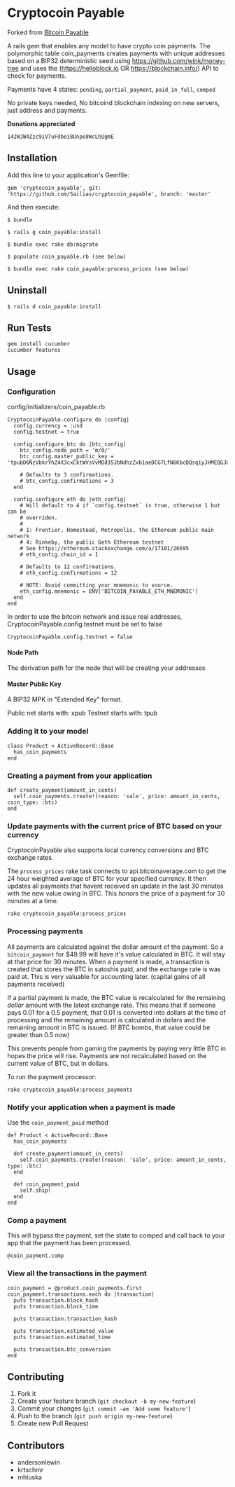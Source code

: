 # Cryptocoin Payable

Forked from [Bitcoin Payable](https://github.com/Sailias/bitcoin_payable)

A rails gem that enables any model to have crypto coin payments.
The polymorphic table coin_payments creates payments with unique addresses based on a BIP32 deterministic seed using https://github.com/wink/money-tree
and uses the (https://helloblock.io OR https://blockchain.info/) API to check for payments.

Payments have 4 states:  `pending`, `partial_payment`, `paid_in_full`, `comped`

No private keys needed, No bitcoind blockchain indexing on new servers, just address and payments.

**Donations appreciated**

`142WJW4Zzc9iV7uFdbei8Unpe8WcLhUgmE`

## Installation

Add this line to your application's Gemfile:

    gem 'cryptocoin_payable', git: 'https://github.com/Sailias/cryptocoin_payable', branch: 'master'

And then execute:

    $ bundle

    $ rails g coin_payable:install

    $ bundle exec rake db:migrate

    $ populate coin_payable.rb (see below)

    $ bundle exec rake coin_payable:process_prices (see below)

## Uninstall

    $ rails d coin_payable:install

## Run Tests

    gem install cucumber
    cucumber features

## Usage

### Configuration

config/initializers/coin_payable.rb

    CryptocoinPayable.configure do |config|
      config.currency = :usd
      config.testnet = true

      config.configure_btc do |btc_config|
        btc_config.node_path = 'm/0/'
        btc_config.master_public_key = 'tpubD6NzVbkrYhZ4X3cxCktWVsVvMDd35JbNdhzZxb1aeDCG7LfN6KbcDQsqiyJHMEQGJURRgdxGbFBBF32Brwb2LsfpE2jQfCZKwzNBBMosjfm'

        # Defaults to 3 confirmations.
        # btc_config.confirmations = 3
      end

      config.configure_eth do |eth_config|
        # Will default to 4 if `config.testnet` is true, otherwise 1 but can be
        # overriden.
        #
        # 1: Frontier, Homestead, Metropolis, the Ethereum public main network
        # 4: Rinkeby, the public Geth Ethereum testnet
        # See https://ethereum.stackexchange.com/a/17101/26695
        # eth_config.chain_id = 1

        # Defaults to 12 confirmations.
        # eth_config.confirmations = 12

        # NOTE: Avoid committing your mnemonic to source.
        eth_config.mnemonic = ENV['BITCOIN_PAYABLE_ETH_MNEMONIC']
      end
    end


In order to use the bitcoin network and issue real addresses, CryptocoinPayable.config.testnet must be set to false

    CryptocoinPayable.config.testnet = false

#### Node Path

The derivation path for the node that will be creating your addresses

#### Master Public Key

A BIP32 MPK in "Extended Key" format.

Public net starts with: xpub
Testnet starts with: tpub

### Adding it to your model

    class Product < ActiveRecord::Base
      has_coin_payments
    end

### Creating a payment from your application

    def create_payment(amount_in_cents)
      self.coin_payments.create!(reason: 'sale', price: amount_in_cents, coin_type: :btc)
    end

### Update payments with the current price of BTC based on your currency

CryptocoinPayable also supports local currency conversions and BTC exchange rates.

The `process_prices` rake task connects to api.bitcoinaverage.com to get the 24 hour weighted average of BTC for your specified currency.
It then updates all payments that havent received an update in the last 30 minutes with the new value owing in BTC.
This *honors* the price of a payment for 30 minutes at a time.

`rake cryptocoin_payable:process_prices`

### Processing payments

All payments are calculated against the dollar amount of the payment.  So a `bitcoin_payment` for $49.99 will have it's value calculated in BTC.
It will stay at that price for 30 minutes.  When a payment is made, a transaction is created that stores the BTC in satoshis paid, and the exchange rate is was paid at.
This is very valuable for accounting later.  (capital gains of all payments received)

If a partial payment is made, the BTC value is recalculated for the remaining *dollar* amount with the latest exchange rate.
This means that if someone pays 0.01 for a 0.5 payment, that 0.01 is converted into dollars at the time of processing and the
remaining amount is calculated in dollars and the remaining amount in BTC is issued.  (If BTC bombs, that value could be greater than 0.5 now)

This prevents people from gaming the payments by paying very little BTC in hopes the price will rise.
Payments are not recalculated based on the current value of BTC, but in dollars.

To run the payment processor:

`rake cryptocoin_payable:process_payments`

### Notify your application when a payment is made

Use the `coin_payment_paid` method

    def Product < ActiveRecord::Base
      has_coin_payments

      def create_payment(amount_in_cents)
        self.coin_payments.create!(reason: 'sale', price: amount_in_cents, type: :btc)
      end

      def coin_payment_paid
        self.ship!
      end
    end

### Comp a payment

This will bypass the payment, set the state to comped and call back to your app that the payment has been processed.

`@coin_payment.comp`

### View all the transactions in the payment

    coin_payment = @product.coin_payments.first
    coin_payment.transactions.each do |transaction|
      puts transaction.block_hash
      puts transaction.block_time

      puts transaction.transaction_hash

      puts transaction.estimated_value
      puts transaction.estimated_time

      puts transaction.btc_conversion
    end

## Contributing

1. Fork it
2. Create your feature branch (`git checkout -b my-new-feature`)
3. Commit your changes (`git commit -am 'Add some feature'`)
4. Push to the branch (`git push origin my-new-feature`)
5. Create new Pull Request


## Contributors

* andersonlewin
* krtschmr
* mhluska
